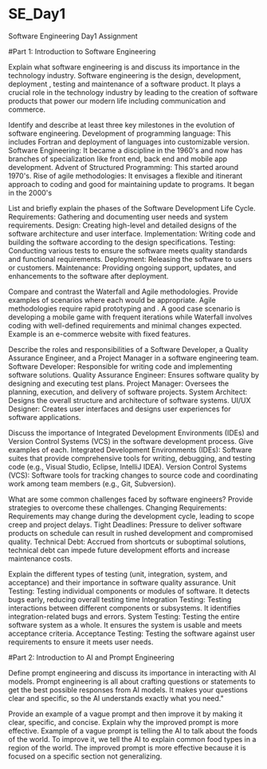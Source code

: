 # SE_Day1
Software Engineering Day1 Assignment

#Part 1: Introduction to Software Engineering

Explain what software engineering is and discuss its importance in the technology industry.
Software engineering is the design, development, deployment , testing and maintenance of a software product. It plays a crucial role in the technology industry by leading to the creation of software products that power our modern life including communication and commerce.

Identify and describe at least three key milestones in the evolution of software engineering.
Development of programming language: This includes Fortran and deployment of languages into customizable version.
Software Engineering: It became a discipline in the 1960's and now has branches of specialization like front end, back end and mobile app development.
Advent of Structured Programming: This started around 1970's.
Rise of agile methodologies: It envisages a flexible and itinerant approach to coding and good for maintaining update to programs. It began in the 2000's


List and briefly explain the phases of the Software Development Life Cycle.
Requirements: Gathering and documenting user needs and system requirements.
Design: Creating high-level and detailed designs of the software architecture and user interface.
Implementation: Writing code and building the software according to the design specifications.
Testing: Conducting various tests to ensure the software meets quality standards and functional requirements.
Deployment: Releasing the software to users or customers.
Maintenance: Providing ongoing support, updates, and enhancements to the software after deployment.

Compare and contrast the Waterfall and Agile methodologies. Provide examples of scenarios where each would be appropriate.
Agile methodologies require rapid prototyping and . A good case scenario is developing a mobile game with frequent iterations while Waterfall involves coding with well-defined requirements and minimal changes expected. Example is an e-commerce website with fixed features.

Describe the roles and responsibilities of a Software Developer, a Quality Assurance Engineer, and a Project Manager in a software engineering team.
Software Developer: Responsible for writing code and implementing software solutions.
Quality Assurance Engineer: Ensures software quality by designing and executing test plans.
Project Manager: Oversees the planning, execution, and delivery of software projects.
System Architect: Designs the overall structure and architecture of software systems.
UI/UX Designer: Creates user interfaces and designs user experiences for software applications.

Discuss the importance of Integrated Development Environments (IDEs) and Version Control Systems (VCS) in the software development process. Give examples of each.
Integrated Development Environments (IDEs): Software suites that provide comprehensive tools for writing, debugging, and testing code (e.g., Visual Studio, Eclipse, IntelliJ IDEA).
Version Control Systems (VCS): Software tools for tracking changes to source code and coordinating work among team members (e.g., Git, Subversion).

What are some common challenges faced by software engineers? Provide strategies to overcome these challenges.
Changing Requirements: Requirements may change during the development cycle, leading to scope creep and project delays.
Tight Deadlines: Pressure to deliver software products on schedule can result in rushed development and compromised quality.
Technical Debt: Accrued from shortcuts or suboptimal solutions, technical debt can impede future development efforts and increase maintenance costs.

Explain the different types of testing (unit, integration, system, and acceptance) and their importance in software quality assurance.
Unit Testing: Testing individual components or modules of software.
It detects bugs early, reducing overall testing time
Integration Testing: Testing interactions between different components or subsystems.
It identifies integration-related bugs and errors.
System Testing: Testing the entire software system as a whole.
It ensures the system is usable and meets acceptance criteria.
Acceptance Testing: Testing the software against user requirements to ensure it meets user needs. 

#Part 2: Introduction to AI and Prompt Engineering


Define prompt engineering and discuss its importance in interacting with AI models.
Prompt engineering is all about crafting questions or statements to get the best possible responses from AI models. 
It makes your questions clear and specific, so the AI understands exactly what you need."

Provide an example of a vague prompt and then improve it by making it clear, specific, and concise. Explain why the improved prompt is more effective.
Example of a vague prompt is telling the AI to talk about the foods of the world. To improve it, we tell the AI to explain common food types in a region of the world.
The improved prompt is more effective because it is  focused on a specific section not generalizing.
